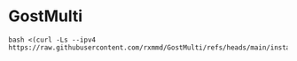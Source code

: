 # GostMulti

```
bash <(curl -Ls --ipv4 https://raw.githubusercontent.com/rxmmd/GostMulti/refs/heads/main/install.sh)
```
